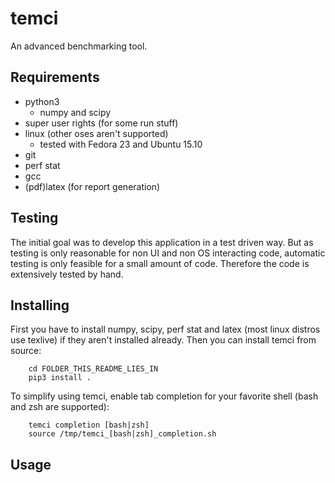 temci
=====
An advanced benchmarking tool.


Requirements
------------
- python3
    - numpy and scipy
- super user rights (for some run stuff)
- linux (other oses aren't supported)
    - tested with Fedora 23 and Ubuntu 15.10
- git
- perf stat
- gcc
- (pdf)latex (for report generation)

Testing
-------
The initial goal was to develop this application in a test driven way.
But as testing is only reasonable for non UI and non OS interacting code,
automatic testing is only feasible for a small amount of code.
Therefore the code is extensively tested by hand.

Installing
----------
First you have to install numpy, scipy, perf stat and latex (most linux distros use texlive)
if they aren't installed already.
Then you can install temci from source:
```
    cd FOLDER_THIS_README_LIES_IN
    pip3 install .
```
To simplify using temci, enable tab completion for your favorite shell (bash and zsh are supported):
```
    temci completion [bash|zsh]
    source /tmp/temci_[bash|zsh]_completion.sh
```

Usage
-----
